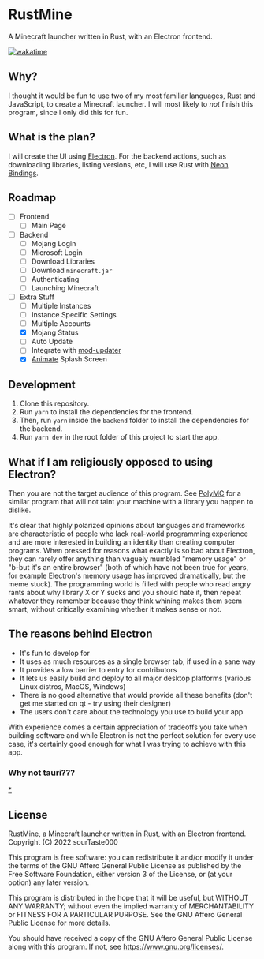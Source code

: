 # RustMine

A Minecraft launcher written in Rust, with an Electron frontend.

[![wakatime](https://wakatime.com/badge/user/32a4f5e7-c047-422a-9e96-26bc31c49a33/project/dfe86c46-be66-418b-93c4-28d77f5ff24b.svg?style=for-the-badge)](https://wakatime.com/badge/user/32a4f5e7-c047-422a-9e96-26bc31c49a33/project/dfe86c46-be66-418b-93c4-28d77f5ff24b)

## Why?

I thought it would be fun to use two of my most familiar languages, Rust and
JavaScript, to create a Minecraft launcher. I will most likely to _not_ finish
this program, since I only did this for fun.

## What is the plan?

I will create the UI using [Electron](https://www.electronjs.org/). For the
backend actions, such as downloading libraries, listing versions, etc, I will
use Rust with [Neon Bindings](https://neon-bindings.com/).

## Roadmap

- [ ] Frontend
  - [ ] Main Page
- [ ] Backend
  - [ ] Mojang Login
  - [ ] Microsoft Login
  - [ ] Download Libraries
  - [ ] Download `minecraft.jar`
  - [ ] Authenticating
  - [ ] Launching Minecraft
- [ ] Extra Stuff
  - [ ] Multiple Instances
  - [ ] Instance Specific Settings
  - [ ] Multiple Accounts
  - [x] Mojang Status
  - [ ] Auto Update
  - [ ] Integrate with
        [mod-updater](https://github.com/sourTaste000/mod-updater/)
  - [x] [Animate](https://animejs.com/documentation/#lineDrawing) Splash Screen

## Development

1. Clone this repository.
2. Run `yarn` to install the dependencies for the frontend.
3. Then, run `yarn` inside the `backend` folder to install the dependencies for
   the backend.
4. Run `yarn dev` in the root folder of this project to start the app.

## What if I am religiously opposed to using Electron?

Then you are not the target audience of this program. See
[PolyMC](https://github.com/PolyMC/PolyMC) for a similar program that will not
taint your machine with a library you happen to dislike.

It's clear that highly polarized opinions about languages and frameworks are
characteristic of people who lack real-world programming experience and are more
interested in building an identity than creating computer programs. When pressed
for reasons what exactly is so bad about Electron, they can rarely offer
anything than vaguely mumbled "memory usage" or "b-but it's an entire browser"
(both of which have not been true for years, for example Electron's memory usage
has improved dramatically, but the meme stuck). The programming world is filled
with people who read angry rants about why library X or Y sucks and you should
hate it, then repeat whatever they remember because they think whining makes
them seem smart, without critically examining whether it makes sense or not.

## The reasons behind Electron

- It's fun to develop for
- It uses as much resources as a single browser tab, if used in a sane way
- It provides a low barrier to entry for contributors
- It lets us easily build and deploy to all major desktop platforms (various
  Linux distros, MacOS, Windows)
- There is no good alternative that would provide all these benefits (don't get
  me started on qt - try using their designer)
- The users don't care about the technology you use to build your app

With experience comes a certain appreciation of tradeoffs you take when building
software and while Electron is not the perfect solution for every use case, it's
certainly good enough for what I was trying to achieve with this app.

### Why not tauri???

[*](https://youtu.be/jyTA33HQZLA?t=95)

## License

RustMine, a Minecraft launcher written in Rust, with an Electron frontend.
Copyright (C) 2022 sourTaste000

This program is free software: you can redistribute it and/or modify it under
the terms of the GNU Affero General Public License as published by the Free
Software Foundation, either version 3 of the License, or (at your option) any
later version.

This program is distributed in the hope that it will be useful, but WITHOUT ANY
WARRANTY; without even the implied warranty of MERCHANTABILITY or FITNESS FOR A
PARTICULAR PURPOSE. See the GNU Affero General Public License for more details.

You should have received a copy of the GNU Affero General Public License along
with this program. If not, see <https://www.gnu.org/licenses/>.
